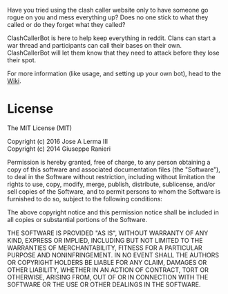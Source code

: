 Have you tried using the clash caller website only to have someone go rogue on you and mess everything up?
Does no one stick to what they called or do they forget what they called?

ClashCallerBot is here to help keep everything in reddit. Clans can start a war thread and participants can call
their bases on their own. ClashCallerBot will let them know that they need to attack before they lose their spot.

For more information (like usage, and setting up your own bot), head to the
[Wiki](../../wiki/).

# License
The MIT License (MIT)

Copyright (c) 2016 Jose A Lerma III  
Copyright (c) 2014 Giuseppe Ranieri

Permission is hereby granted, free of charge, to any person obtaining a copy
of this software and associated documentation files (the "Software"), to deal
in the Software without restriction, including without limitation the rights
to use, copy, modify, merge, publish, distribute, sublicense, and/or sell
copies of the Software, and to permit persons to whom the Software is
furnished to do so, subject to the following conditions:

The above copyright notice and this permission notice shall be included in all
copies or substantial portions of the Software.

THE SOFTWARE IS PROVIDED "AS IS", WITHOUT WARRANTY OF ANY KIND, EXPRESS OR
IMPLIED, INCLUDING BUT NOT LIMITED TO THE WARRANTIES OF MERCHANTABILITY,
FITNESS FOR A PARTICULAR PURPOSE AND NONINFRINGEMENT. IN NO EVENT SHALL THE
AUTHORS OR COPYRIGHT HOLDERS BE LIABLE FOR ANY CLAIM, DAMAGES OR OTHER
LIABILITY, WHETHER IN AN ACTION OF CONTRACT, TORT OR OTHERWISE, ARISING FROM,
OUT OF OR IN CONNECTION WITH THE SOFTWARE OR THE USE OR OTHER DEALINGS IN THE
SOFTWARE.
